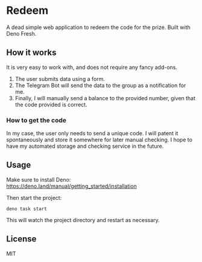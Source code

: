 # Redeem

A dead simple web application to redeem the code for the prize. Built with Deno
Fresh.

## How it works

It is very easy to work with, and does not require any fancy add-ons.

1. The user submits data using a form.
2. The Telegram Bot will send the data to the group as a notification for me.
3. Finally, I will manually send a balance to the provided number, given that
   the code provided is correct.

### How to get the code

In my case, the user only needs to send a unique code. I will patent it
spontaneously and store it somewhere for later manual checking. I hope to have
my automated storage and checking service in the future.

## Usage

Make sure to install Deno: https://deno.land/manual/getting_started/installation

Then start the project:

```
deno task start
```

This will watch the project directory and restart as necessary.

## License

MIT
